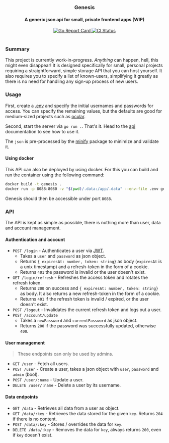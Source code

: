 <br/>

<div align="center">
  <h3>Genesis</h3>
  <h4>A generic json api for small, private frontend apps (WIP)</h4>
</div>

<div align="center">
  <a href="https://goreportcard.com/report/github.com/simonwep/genesis">
    <img src="https://goreportcard.com/badge/github.com/simonwep/genesis" alt="Go Report Card">
  </a>
  <a href="https://github.com/simonwep/genesis/actions/workflows/main.yml">
    <img src="https://github.com/simonwep/genesis/actions/workflows/main.yml/badge.svg" alt="CI Status">
  </a>
</div>

<br/>

### Summary

This project is currently work-in-progress. _Anything_ can happen, hell, this might even disappear!
It is designed specifically for small, personal projects requiring a straightforward, simple storage API that you can host yourself.
It also requires you to specify a list of known-users, simplifying it greatly as there is no need for handling any sign-up process of new users.

### Usage

First, create a [.env](.env.example) and specify the initial usernames and passwords for access.
You can specify the remaining values, but the defaults are good for medium-sized projects such as [ocular](https://github.com/Simonwep/ocular).

Second, start the server via `go run .`. That's it.
Head to the [api](#api) documentation to see how to use it.

The `json` is pre-processed by the [minify](https://github.com/tdewolff/minify) package to minimize and validate it.

#### Using docker

This API can also be deployed by using docker.
For this you can build and run the container using the following command:

```sh
docker build -t genesis .
docker run -p 8088:8080 -v "$(pwd)/.data:/app/.data" --env-file .env genesis
```

Genesis should then be accessible under port `8088`.

### API

The API is kept as simple as possible, there is nothing more than user, data and account management.

#### Authentication and account

* `POST /login` - Authenticates a user via [JWT](https://jwt.io/).
  - Takes a `user` and `password` as json object.
  - Returns `{ expiresAt: number, token: string}` as body (`expiresAt` is a unix timestamp) and a refresh-token in the form of a cookie.
  - Returns `401` the password is invalid or the user doesn't exist.
* `GET /login/refresh` - Refreshes the access token and rotates the refresh token.
  - Returns `200` on success and `{ expiresAt: number, token: string}` as body. It also returns a new refresh-token in the form of a cookie.
  - Returns `401` if the refresh token is invalid / expired, or the user doesn't exist.
* `POST /logout` - Invalidates the current refresh token and logs out a user.
* `POST /account/update`
  - Takes a `newPassword` and `currentPassword` as json object.
  - Returns `200` if the password was successfully updated, otherwise `400`.

#### User management

> These endpoints can only be used by admins.

* `GET /user` - Fetch all users.
* `POST /user` - Create a user, takes a json object with `user`, `password` and `admin` (bool).
* `POST /user/:name` - Update a user.
* `DELETE /user/:name` - Delete a user by its username.

#### Data endpoints

* `GET /data` - Retrieves all data from a user as object.
* `GET /data/:key` - Retrieves the data stored for the given `key`. Returns `204` if there is no content.
* `POST /data/:key` - Stores / overrides the data for `key`.
* `DELETE /data/:key` - Removes the data for `key`, always returns `200`, even if `key` doesn't exist.
